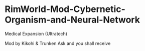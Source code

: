 # RimWorld-Mod-Cybernetic-Organism-and-Neural-Network
Medical Expansion (Ultratech)

Mod by Kikohi & Trunken
Ask and you shall receive

